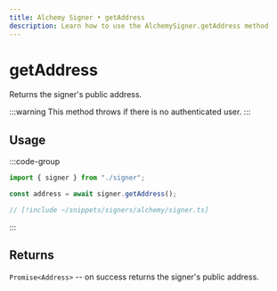 ```yaml
---
title: Alchemy Signer • getAddress
description: Learn how to use the AlchemySigner.getAddress method
---
```


# getAddress

Returns the signer's public address.

:::warning
This method throws if there is no authenticated user.
:::

## Usage

:::code-group

```ts [example.ts]
import { signer } from "./signer";

const address = await signer.getAddress();
```

```ts [signer.ts]
// [!include ~/snippets/signers/alchemy/signer.ts]
```

:::

## Returns

`Promise<Address>` -- on success returns the signer's public address.
